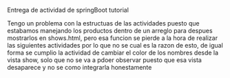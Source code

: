 Entrega de actividad de springBoot tutorial

Tengo un problema con la estructuas de las actividades puesto que estabamos manejando los productos dentro de un arreglo para despues mostrarlos en shows.html, pero esa funcion se pierde a la hora de realizar las siguientes actividades por lo que no se cual es la razon de esto, de igual forma se cumplio la actividad de cambiar el color de los nombres desde la vista show, solo que no se va a pdoer observar puesto que esa vista desaparece y no se como integrarla honestamente
